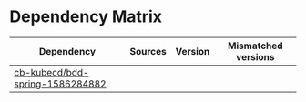 # Dependency Matrix

Dependency | Sources | Version | Mismatched versions
---------- | ------- | ------- | -------------------
[cb-kubecd/bdd-spring-1586284882](https://github.com/cb-kubecd/bdd-spring-1586284882.git) |  | []() | 
